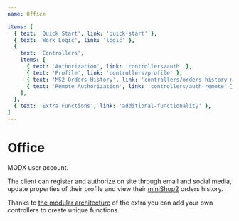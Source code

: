 ```yaml
---
name: Office

items: [
  { text: 'Quick Start', link: 'quick-start' },
  { text: 'Work Logic', link: 'logic' },
  {
    text: 'Controllers',
    items: [
      { text: 'Authorization', link: 'controllers/auth' },
      { text: 'Profile', link: 'controllers/profile' },
      { text: 'MS2 Orders History', link: 'controllers/orders-history-minishop2' },
      { text: 'Remote Authorization', link: 'controllers/auth-remote' },
    ],
  },
  { text: 'Extra Functions', link: 'additional-functionality' },
]
---
```

# Office

MODX user account.

The client can register and authorize on site through email and social media, update properties of their profile and view their [miniShop2][1] orders history.

Thanks to [the modular architecture][2] of the extra you can add your own controllers to create unique functions.

[1]: /en/components/minishop2
[2]: /en/components/office/logic
